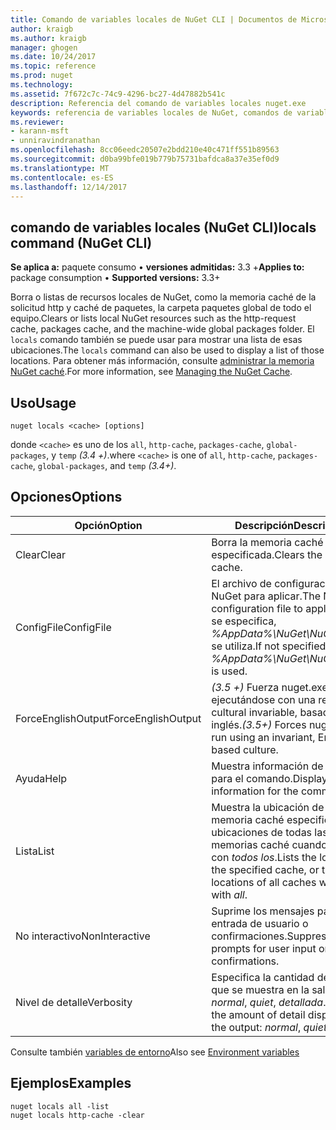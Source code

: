 ```yaml
---
title: Comando de variables locales de NuGet CLI | Documentos de Microsoft
author: kraigb
ms.author: kraigb
manager: ghogen
ms.date: 10/24/2017
ms.topic: reference
ms.prod: nuget
ms.technology: 
ms.assetid: 7f672c7c-74c9-4296-bc27-4d47882b541c
description: Referencia del comando de variables locales nuget.exe
keywords: referencia de variables locales de NuGet, comandos de variables locales
ms.reviewer:
- karann-msft
- unniravindranathan
ms.openlocfilehash: 8cc06eedc20507e2bdd210e40c471ff551b89563
ms.sourcegitcommit: d0ba99bfe019b779b75731bafdca8a37e35ef0d9
ms.translationtype: MT
ms.contentlocale: es-ES
ms.lasthandoff: 12/14/2017
---
```

## <a name="locals-command-nuget-cli"></a><span data-ttu-id="48ca0-104">comando de variables locales (NuGet CLI)</span><span class="sxs-lookup"><span data-stu-id="48ca0-104">locals command (NuGet CLI)</span></span>

<span data-ttu-id="48ca0-105">**Se aplica a:** paquete consumo &bullet; **versiones admitidas:** 3.3 +</span><span class="sxs-lookup"><span data-stu-id="48ca0-105">**Applies to:** package consumption &bullet; **Supported versions:** 3.3+</span></span>

<span data-ttu-id="48ca0-106">Borra o listas de recursos locales de NuGet, como la memoria caché de la solicitud http y caché de paquetes, la carpeta paquetes global de todo el equipo.</span><span class="sxs-lookup"><span data-stu-id="48ca0-106">Clears or lists local NuGet resources such as the http-request cache, packages cache, and the machine-wide global packages folder.</span></span> <span data-ttu-id="48ca0-107">El `locals` comando también se puede usar para mostrar una lista de esas ubicaciones.</span><span class="sxs-lookup"><span data-stu-id="48ca0-107">The `locals` command can also be used to display a list of those locations.</span></span> <span data-ttu-id="48ca0-108">Para obtener más información, consulte [administrar la memoria NuGet caché](../consume-packages/managing-the-nuget-cache.md).</span><span class="sxs-lookup"><span data-stu-id="48ca0-108">For more information, see [Managing the NuGet Cache](../consume-packages/managing-the-nuget-cache.md).</span></span>

## <a name="usage"></a><span data-ttu-id="48ca0-109">Uso</span><span class="sxs-lookup"><span data-stu-id="48ca0-109">Usage</span></span>

```
nuget locals <cache> [options]
```

<span data-ttu-id="48ca0-110">donde `<cache>` es uno de los `all`, `http-cache`, `packages-cache`, `global-packages`, y `temp` *(3.4 +)*.</span><span class="sxs-lookup"><span data-stu-id="48ca0-110">where `<cache>` is one of `all`, `http-cache`, `packages-cache`, `global-packages`, and `temp` *(3.4+)*.</span></span>

## <a name="options"></a><span data-ttu-id="48ca0-111">Opciones</span><span class="sxs-lookup"><span data-stu-id="48ca0-111">Options</span></span>

| <span data-ttu-id="48ca0-112">Opción</span><span class="sxs-lookup"><span data-stu-id="48ca0-112">Option</span></span> | <span data-ttu-id="48ca0-113">Descripción</span><span class="sxs-lookup"><span data-stu-id="48ca0-113">Description</span></span> |
| --- | --- |
| <span data-ttu-id="48ca0-114">Clear</span><span class="sxs-lookup"><span data-stu-id="48ca0-114">Clear</span></span> | <span data-ttu-id="48ca0-115">Borra la memoria caché especificada.</span><span class="sxs-lookup"><span data-stu-id="48ca0-115">Clears the specified cache.</span></span> |
| <span data-ttu-id="48ca0-116">ConfigFile</span><span class="sxs-lookup"><span data-stu-id="48ca0-116">ConfigFile</span></span> | <span data-ttu-id="48ca0-117">El archivo de configuración de NuGet para aplicar.</span><span class="sxs-lookup"><span data-stu-id="48ca0-117">The NuGet configuration file to apply.</span></span> <span data-ttu-id="48ca0-118">Si no se especifica, *%AppData%\NuGet\NuGet.Config* se utiliza.</span><span class="sxs-lookup"><span data-stu-id="48ca0-118">If not specified, *%AppData%\NuGet\NuGet.Config* is used.</span></span> |
| <span data-ttu-id="48ca0-119">ForceEnglishOutput</span><span class="sxs-lookup"><span data-stu-id="48ca0-119">ForceEnglishOutput</span></span> | <span data-ttu-id="48ca0-120">*(3.5 +)*  Fuerza nuget.exe ejecutándose con una referencia cultural invariable, basados en el inglés.</span><span class="sxs-lookup"><span data-stu-id="48ca0-120">*(3.5+)* Forces nuget.exe to run using an invariant, English-based culture.</span></span> |
| <span data-ttu-id="48ca0-121">Ayuda</span><span class="sxs-lookup"><span data-stu-id="48ca0-121">Help</span></span> | <span data-ttu-id="48ca0-122">Muestra información de ayuda para el comando.</span><span class="sxs-lookup"><span data-stu-id="48ca0-122">Displays help information for the command.</span></span> |
| <span data-ttu-id="48ca0-123">Lista</span><span class="sxs-lookup"><span data-stu-id="48ca0-123">List</span></span> | <span data-ttu-id="48ca0-124">Muestra la ubicación de la memoria caché especificada o las ubicaciones de todas las memorias caché cuando se usa con *todos los*.</span><span class="sxs-lookup"><span data-stu-id="48ca0-124">Lists the location of the specified cache, or the locations of all caches when used with *all*.</span></span> |
| <span data-ttu-id="48ca0-125">No interactivo</span><span class="sxs-lookup"><span data-stu-id="48ca0-125">NonInteractive</span></span> | <span data-ttu-id="48ca0-126">Suprime los mensajes para la entrada de usuario o confirmaciones.</span><span class="sxs-lookup"><span data-stu-id="48ca0-126">Suppresses prompts for user input or confirmations.</span></span> |
| <span data-ttu-id="48ca0-127">Nivel de detalle</span><span class="sxs-lookup"><span data-stu-id="48ca0-127">Verbosity</span></span> | <span data-ttu-id="48ca0-128">Especifica la cantidad de detalle que se muestra en la salida: *normal*, *quiet*, *detallada*.</span><span class="sxs-lookup"><span data-stu-id="48ca0-128">Specifies the amount of detail displayed in the output: *normal*, *quiet*, *detailed*.</span></span> |

<span data-ttu-id="48ca0-129">Consulte también [variables de entorno](cli-ref-environment-variables.md)</span><span class="sxs-lookup"><span data-stu-id="48ca0-129">Also see [Environment variables](cli-ref-environment-variables.md)</span></span>

## <a name="examples"></a><span data-ttu-id="48ca0-130">Ejemplos</span><span class="sxs-lookup"><span data-stu-id="48ca0-130">Examples</span></span>

```
nuget locals all -list
nuget locals http-cache -clear
```
